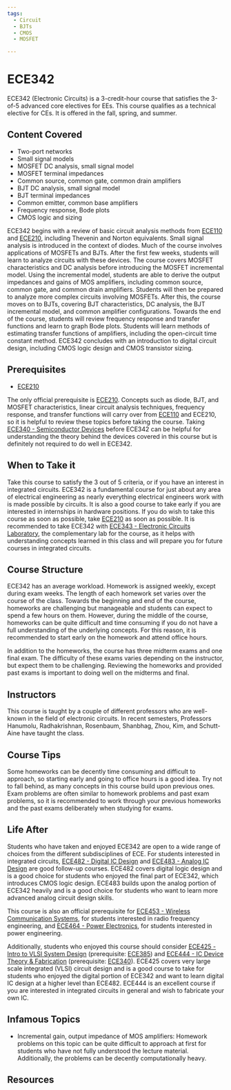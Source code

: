 ```yaml
---
tags:
  - Circuit
  - BJTs
  - CMOS
  - MOSFET

---
```

# ECE342

ECE342 (Electronic Circuits) is a 3-credit-hour course that satisfies the 3-of-5 advanced core electives for EEs.  This course qualifies as a technical elective for CEs.  It is offered in the fall, spring, and summer.

## Content Covered

- Two-port networks
- Small signal models
- MOSFET DC analysis, small signal model
- MOSFET terminal impedances
- Common source, common gate, common drain amplifiers
- BJT DC analysis, small signal model
- BJT terminal impedances
- Common emitter, common base amplifiers
- Frequency response, Bode plots
- CMOS logic and sizing

ECE342 begins with a review of basic circuit analysis methods from [ECE110](ECE110.md) and [ECE210](ECE210.md), including Thevenin and Norton equivalents.  Small signal analysis is introduced in the context of diodes.  Much of the course involves applications of MOSFETs and BJTs.  After the first few weeks, students will learn to analyze circuits with these devices.  The course covers MOSFET characteristics and DC analysis before introducing the MOSFET incremental model.  Using the incremental model, students are able to derive the output impedances and gains of MOS amplifiers, including common source, common gate, and common drain amplifiers.  Students will then be prepared to analyze more complex circuits involving MOSFETs.  After this, the course moves on to BJTs, covering BJT characteristics, DC analysis, the BJT incremental model, and common amplifier configurations.  Towards the end of the course, students will review frequency response and transfer functions and learn to graph Bode plots.  Students will learn methods of estimating transfer functions of amplifiers, including the open-circuit time constant method.  ECE342 concludes with an introduction to digital circuit design, including CMOS logic design and CMOS transistor sizing. 

## Prerequisites

- [ECE210](ECE210.md)

The only official prerequisite is [ECE210](ECE210.md).  Concepts such as diode, BJT, and MOSFET characteristics, linear circuit analysis techniques, frequency response, and transfer functions will carry over from [ECE110](ECE110.md) and ECE210, so it is helpful to review these topics before taking the course.  Taking [ECE340 - Semiconductor Devices](ECE340.md) before ECE342 can be helpful for understanding the theory behind the devices covered in this course but is definitely not required to do well in ECE342.

## When to Take it

Take this course to satisfy the 3 out of 5 criteria, or if you have an interest in integrated circuits.  ECE342 is a fundamental course for just about any area of electrical engineering as nearly everything electrical engineers work with is made possible by circuits. It is also a good course to take early if you are interested in internships in hardware positions.  If you do wish to take this course as soon as possible, take [ECE210](ECE210.md) as soon as possible.  It is recommended to take ECE342 with [ECE343 - Electronic Circuits Laboratory](ECE343.md), the complementary lab for the course, as it helps with understanding concepts learned in this class and will prepare you for future courses in integrated circuits.

## Course Structure

ECE342 has an average workload.  Homework is assigned weekly, except during exam weeks.  The length of each homework set varies over the course of the class.  Towards the beginning and end of the course, homeworks are challenging but manageable and students can expect to spend a few hours on them.  However, during the middle of the course, homeworks can be quite difficult and time consuming if you do not have a full understanding of the underlying concepts.  For this reason, it is recommended to start early on the homework and attend office hours.  

In addition to the homeworks, the course has three midterm exams and one final exam.  The difficulty of these exams varies depending on the instructor, but expect them to be challenging.  Reviewing the homeworks and provided past exams is important to doing well on the midterms and final.    

## Instructors

This course is taught by a couple of different professors who are well-known in the field of electronic circuits.  In recent semesters, Professors Hanumolu, Radhakrishnan, Rosenbaum, Shanbhag, Zhou, Kim, and Schutt-Aine have taught the class.

## Course Tips

Some homeworks can be decently time consuming and difficult to approach, so starting early and going to office hours is a good idea.  Try not to fall behind, as many concepts in this course build upon previous ones.  Exam problems are often similar to homework problems and past exam problems, so it is recommended to work through your previous homeworks and the past exams deliberately when studying for exams.  

## Life After

Students who have taken and enjoyed ECE342 are open to a wide range of choices from the different subdisciplines of ECE.  For students interested in integrated circuits, [ECE482 - Digital IC Design](ECE482.md) and [ECE483 - Analog IC Design](ECE483.md) are good follow-up courses.  ECE482 covers digital logic design and is a good choice for students who enjoyed the final part of ECE342, which introduces CMOS logic design.  ECE483 builds upon the analog portion of ECE342 heavily and is a good choice for students who want to learn more advanced analog circuit design skills.

This course is also an official prerequisite for [ECE453 - Wireless Communication Systems](ECE453.md), for students interested in radio frequency engineering, and [ECE464 - Power Electronics](ECE464.md), for students interested in power engineering.  

Additionally, students who enjoyed this course should consider [ECE425 - Intro to VLSI System Design](ECE425.md) (prerequisite: [ECE385](ECE385.md)) and [ECE444 - IC Device Theory & Fabrication](ECE444.md) (prerequisite: [ECE340](ECE340.md)).  ECE425 covers very large scale integrated (VLSI) circuit design and is a good course to take for students who enjoyed the digital portion of ECE342 and want to learn digital IC design at a higher level than ECE482.  ECE444 is an excellent course if you are interested in integrated circuits in general and wish to fabricate your own IC.

## Infamous Topics

- Incremental gain, output impedance of MOS amplifiers: Homework problems on this topic can be quite difficult to approach at first for students who have not fully understood the lecture material.  Additionally, the problems can be decently computationally heavy.

## Resources

